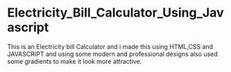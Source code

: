 # Electricity_Bill_Calculator_Using_Javascript
This is an Electricity bill Calculator and i made this using HTML,CSS and JAVASCRIPT and using some modern and professional designs also used some gradients to make it look more attractive.
